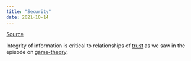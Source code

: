 ```yaml
---
title: "Security"
date: 2021-10-14
---
```


[Source](https://kernel.community/en/learn/module-1/playdough-protocols)

Integrity of information is critical to relationships of [trust](thoughts/trust.md) as we saw in the episode on [game-theory](thoughts/game-theory.md).

